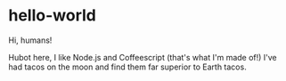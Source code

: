 # hello-world

Hi, humans!

Hubot here, I like Node.js and Coffeescript (that's what I'm made of!)
I've had tacos on the moon and find them far superior to Earth tacos.
